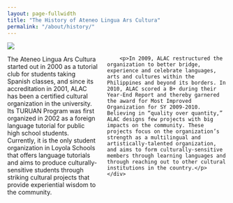 ```yaml
---
layout: page-fullwidth
title: "The History of Ateneo Lingua Ars Cultura"
permalink: "/about/history/"
---
```


<div class="row">
    <div class="medium-5 columns">
        <img src="http://static.wixstatic.com/media/262728_85e5a03cf445c8548de4b8e45aaaa4aa.jpg" />
    </div>
    <div class="medium-7 columns">
        <p>The Ateneo Lingua Ars Cultura started out in 2000 as a tutorial club for students taking Spanish classes, and since its accreditation in 2001, ALAC has been a certified cultural organization in the university. Its TURUAN Program was first organized in 2002 as a foreign language tutorial for public high school students. Currently, it is the only student organization in Loyola Schools that offers language tutorials and aims to produce culturally-sensitive students through striking cultural projects that provide experiential wisdom to the community.</p>
        
        <p>In 2009, ALAC restructured the organization to better bridge, experience and celebrate languages, arts and cultures within the Philippines and beyond its borders. In 2010, ALAC scored a B+ during their Year-End Report and thereby garnered the award for Most Improved Organization for SY 2009-2010. Believing in “quality over quantity,” ALAC designs few projects with big impacts on the community. These projects focus on the organization’s strength as a multilingual and artistically-talented organization, and aims to form culturally-sensitive members through learning languages and through reaching out to other cultural institutions in the country.</p>
    </div>
</div>